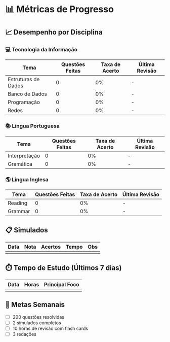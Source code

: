 # 📊 Métricas de Progresso

## 📈 Desempenho por Disciplina

### 💻 Tecnologia da Informação
| Tema | Questões Feitas | Taxa de Acerto | Última Revisão |
|------|----------------|----------------|----------------|
| Estruturas de Dados | 0 | 0% | - |
| Banco de Dados | 0 | 0% | - |
| Programação | 0 | 0% | - |
| Redes | 0 | 0% | - |

### 📚 Língua Portuguesa
| Tema | Questões Feitas | Taxa de Acerto | Última Revisão |
|------|----------------|----------------|----------------|
| Interpretação | 0 | 0% | - |
| Gramática | 0 | 0% | - |

### 🌎 Língua Inglesa
| Tema | Questões Feitas | Taxa de Acerto | Última Revisão |
|------|----------------|----------------|----------------|
| Reading | 0 | 0% | - |
| Grammar | 0 | 0% | - |

## 📋 Simulados
| Data | Nota | Acertos | Tempo | Obs |
|------|------|---------|-------|-----|
| | | | | |

## ⏱️ Tempo de Estudo (Últimos 7 dias)
| Data | Horas | Principal Foco |
|------|-------|---------------|
| | | |

## 🎯 Metas Semanais
- [ ] 200 questões resolvidas
- [ ] 2 simulados completos
- [ ] 10 horas de revisão com flash cards
- [ ] 3 redações